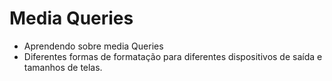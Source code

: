 <h1>Media Queries</h1>
<ul>
<li>Aprendendo sobre media Queries</li>
<li>Diferentes formas de formatação para diferentes dispositivos de saída e tamanhos de telas.</li>